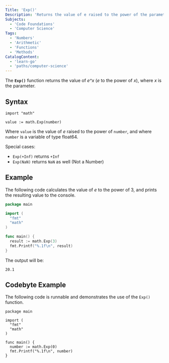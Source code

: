 ```yaml
---
Title: 'Exp()'
Description: 'Returns the value of e raised to the power of the parameter x.'
Subjects:
  - 'Code Foundations'
  - 'Computer Science'
Tags:
  - 'Numbers'
  - 'Arithmetic'
  - 'Functions'
  - 'Methods'
CatalogContent:
  - 'learn-go'
  - 'paths/computer-science'
---
```


The **`Exp()`** function returns the value of _e^x_ (_e_ to the power of _x_), where _x_ is the parameter.

## Syntax

```pseudo
import "math"

value := math.Exp(number)
```

Where `value` is the value of _e_ raised to the power of `number`, and where `number` is a variable of type float64.

Special cases:

- `Exp(+Inf)` returns `+Inf`
- `Exp(NaN)` returns `NaN` as well (Not a Number)

## Example

The following code calculates the value of _e_ to the power of 3, and prints the resulting value to the console.

```go
package main

import (
  "fmt"
  "math"
)

func main() {
  result := math.Exp(3)
  fmt.Printf("%.1f\n", result)
}
```

The output will be:

```shell
20.1
```

## Codebyte Example

The following code is runnable and demonstrates the use of the `Exp()` function.

```codebyte/golang
package main

import (
  "fmt"
  "math"
)

func main() {
  number := math.Exp(0)
  fmt.Printf("%.1f\n", number)
}
```
